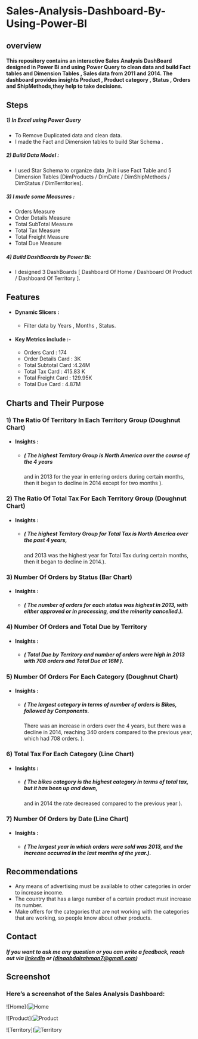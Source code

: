 # Sales-Analysis-Dashboard-By-Using-Power-BI


## overview
#### This repository contains an interactive Sales Analysis DashBoard designed in Power Bi and using Power Query to clean data and build Fact tables and Dimension Tables , Sales data  from 2011 and 2014. The dashboard provides insights Product , Product category , Status , Orders and ShipMethods,they help to take decisions.


## Steps

##### 1) In Excel using Power Query
- To Remove Duplicated data and clean data.
- I made the Fact and Dimension tables  to build Star Schema .


##### 2) Build Data Model : 
- I used Star Schema to organize data ,In it i use Fact Table and 5 Dimension Tables [DimProducts / DimDate / DimShipMethods / DimStatus / DimTerritories]. 
##### 3) I made some Measures :
 - Orders Measure
 - Order Details Measure 
 - Total SubTotal Measure 
 - Total Tax Measure 
 - Total Freight Measure 
 - Total Due Measure  
##### 4) Build DashBoards by Power Bi:
- I designed 3 DashBoards  [ Dashboard Of Home / Dashboard Of Product / Dashboard Of Territory ].


## Features
- #### Dynamic Slicers : 
    - Filter data by Years , Months , Status.
      
- #### Key Metrics include :-
    - Orders Card : 174
    - Order Details Card : 3K
    - Total Subtotal Card :4.24M
    - Total Tax Card : 415.83 K
    - Total Freight Card : 129.95K
    - Total Due Card : 4.87M
    
      

 ## Charts and Their Purpose 

 ### 1)  The Ratio Of  Territory In Each Territory Group (Doughnut Chart) 
 - #### Insights : 
   - ##### ( The highest Territory Group is North America over the course of the 4 years
     and in 2013 for the year in entering orders during certain months, then it began to decline in 2014 except for two months ).

### 2)  The Ratio Of Total Tax For Each Territory Group  (Doughnut Chart) 
 - #### Insights : 
   - ##### ( The highest Territory Group for Total Tax is North America over the past 4 years,
     and 2013 was the highest year for Total Tax during certain months, then it began to decline in 2014.).
### 3) Number Of Orders by Status (Bar Chart) 
 - #### Insights : 
   - ##### ( The number of orders for each status was highest in 2013, with either approved or in processing, and the minority cancelled.).
### 4)  Number Of  Orders and Total Due by Territory 
 - #### Insights : 
   - ##### ( Total Due by Territory and number of orders were high in 2013 with 708 orders and Total Due at 16M ).
### 5) Number Of  Orders For Each Category (Doughnut Chart)
 - #### Insights : 
   - ##### ( The largest category in terms of number of orders is Bikes, followed by Components.
     There was an increase in orders over the 4 years, but there was a decline in 2014,
     reaching 340 orders compared to the previous year, which had 708 orders. ).
### 6)  Total Tax For Each Category (Line Chart) 
 - #### Insights : 
   - ##### ( The bikes category is the highest category in terms of total tax, but it has been up and down,
      and in 2014 the rate decreased compared to the previous year ).

### 7)  Number Of Orders by Date (Line Chart) 
 - #### Insights : 
   - ##### ( The largest year in which orders were sold was 2013, and the increase occurred in the last months of the year.).




 ## Recommendations


- Any means of advertising must be available to other categories in order to increase income.
- The country that has a large number of a certain product must increase its number.
- Make offers for the categories that are not working with the categories that are working, so people know about other products.
  




## Contact

 ##### If you want to ask me any question or you can write a feedback, reach out via [linkedin](https://www.linkedin.com/in/dina-abdelrahman?utm_source=share&utm_campaign=share_via&utm_content=profile&utm_medium=android_app) or (dinaabdalrahman7@gmail.com)


## Screenshot
### Here’s a screenshot of the Sales Analysis Dashboard:

![Home](![Home](https://github.com/user-attachments/assets/965fcaa1-e571-420f-87f8-0c4bfc3ef885)


![Product](![Product](https://github.com/user-attachments/assets/b4c01676-5beb-471b-a8d1-a509572a7a42)


![Territory](![Territory](https://github.com/user-attachments/assets/47f1e02e-16bb-4428-a726-27137ed6035d)












